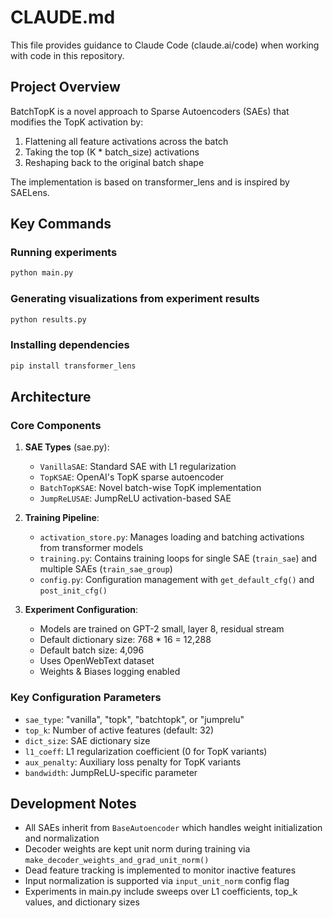 # CLAUDE.md

This file provides guidance to Claude Code (claude.ai/code) when working with code in this repository.

## Project Overview

BatchTopK is a novel approach to Sparse Autoencoders (SAEs) that modifies the TopK activation by:
1. Flattening all feature activations across the batch
2. Taking the top (K * batch_size) activations
3. Reshaping back to the original batch shape

The implementation is based on transformer_lens and is inspired by SAELens.

## Key Commands

### Running experiments
```bash
python main.py
```

### Generating visualizations from experiment results
```bash
python results.py
```

### Installing dependencies
```bash
pip install transformer_lens
```

## Architecture

### Core Components

1. **SAE Types** (sae.py):
   - `VanillaSAE`: Standard SAE with L1 regularization
   - `TopKSAE`: OpenAI's TopK sparse autoencoder
   - `BatchTopKSAE`: Novel batch-wise TopK implementation
   - `JumpReLUSAE`: JumpReLU activation-based SAE

2. **Training Pipeline**:
   - `activation_store.py`: Manages loading and batching activations from transformer models
   - `training.py`: Contains training loops for single SAE (`train_sae`) and multiple SAEs (`train_sae_group`)
   - `config.py`: Configuration management with `get_default_cfg()` and `post_init_cfg()`

3. **Experiment Configuration**:
   - Models are trained on GPT-2 small, layer 8, residual stream
   - Default dictionary size: 768 * 16 = 12,288
   - Default batch size: 4,096
   - Uses OpenWebText dataset
   - Weights & Biases logging enabled

### Key Configuration Parameters
- `sae_type`: "vanilla", "topk", "batchtopk", or "jumprelu"
- `top_k`: Number of active features (default: 32)
- `dict_size`: SAE dictionary size
- `l1_coeff`: L1 regularization coefficient (0 for TopK variants)
- `aux_penalty`: Auxiliary loss penalty for TopK variants
- `bandwidth`: JumpReLU-specific parameter

## Development Notes

- All SAEs inherit from `BaseAutoencoder` which handles weight initialization and normalization
- Decoder weights are kept unit norm during training via `make_decoder_weights_and_grad_unit_norm()`
- Dead feature tracking is implemented to monitor inactive features
- Input normalization is supported via `input_unit_norm` config flag
- Experiments in main.py include sweeps over L1 coefficients, top_k values, and dictionary sizes